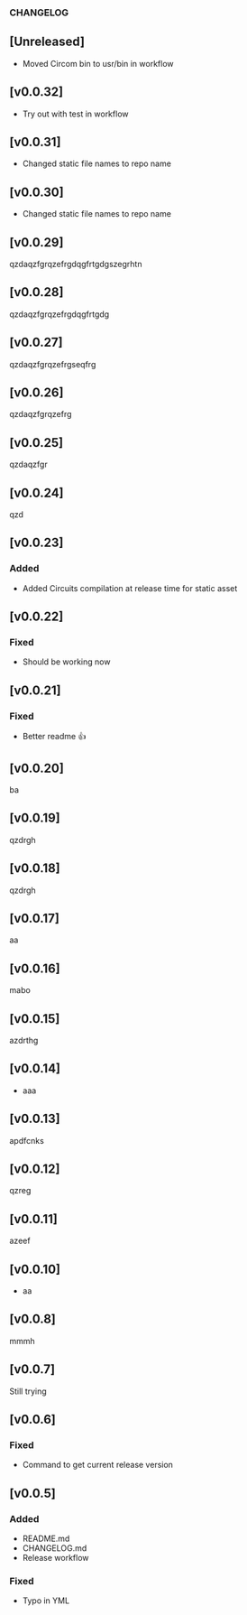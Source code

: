 ### CHANGELOG

## [Unreleased]

- Moved Circom bin to usr/bin in workflow

## [v0.0.32]

- Try out with test in workflow

## [v0.0.31]

- Changed static file names to repo name

## [v0.0.30]

- Changed static file names to repo name

## [v0.0.29]
qzdaqzfgrqzefrgdqgfrtgdgszegrhtn

## [v0.0.28]
qzdaqzfgrqzefrgdqgfrtgdg

## [v0.0.27]
qzdaqzfgrqzefrgseqfrg

## [v0.0.26]
qzdaqzfgrqzefrg


## [v0.0.25]
qzdaqzfgr


## [v0.0.24]
qzd

## [v0.0.23]

### Added

- Added Circuits compilation at release time for static asset

## [v0.0.22]

### Fixed

- Should be working now

## [v0.0.21]

### Fixed

- Better readme :+1:

## [v0.0.20]

ba

## [v0.0.19]


qzdrgh


## [v0.0.18]


qzdrgh

## [v0.0.17]

aa
## [v0.0.16]


mabo

## [v0.0.15]

azdrthg

## [v0.0.14]

- aaa

## [v0.0.13]

apdfcnks

## [v0.0.12]

qzreg

## [v0.0.11]

azeef

## [v0.0.10]

- aa

## [v0.0.8]

mmmh

## [v0.0.7]

Still trying

## [v0.0.6]

### Fixed

- Command to get current release version

## [v0.0.5]

### Added 

- README.md
- CHANGELOG.md
- Release workflow

### Fixed

- Typo in YML